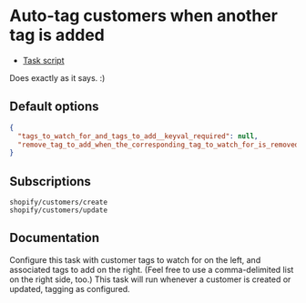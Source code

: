 # Auto-tag customers when another tag is added

* [Task script](./script.liquid)

Does exactly as it says. :)

## Default options

```json
{
  "tags_to_watch_for_and_tags_to_add__keyval_required": null,
  "remove_tag_to_add_when_the_corresponding_tag_to_watch_for_is_removed__boolean": null
}
```

## Subscriptions

```liquid
shopify/customers/create
shopify/customers/update
```

## Documentation

Configure this task with customer tags to watch for on the left, and associated tags to add on the right. (Feel free to use a comma-delimited list on the right side, too.) This task will run whenever a customer is created or updated, tagging as configured.